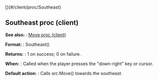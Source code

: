 []{#/client/proc/Southeast}
## Southeast proc (client)
**See also:**
:   [Move proc (client)](#/client/proc/Move)
<!-- -->
**Format:**
:   Southeast()
<!-- -->
**Returns:**
:   1 on success; 0 on failure.
<!-- -->
**When:**
:   Called when the player presses the \"down-right\" key or cursor.
<!-- -->
**Default action:**
:   Calls src.Move() towards the southeast.